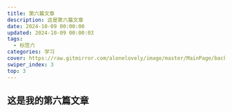 ```yaml
---
title: 第六篇文章
description: 这是第六篇文章
date: 2024-10-09 00:00:00
updated: 2024-10-09 00:00:03
tags:
  - 标签六
categories: 学习
cover: https://raw.gitmirror.com/alonelovely/image/master/MainPage/background_6.jpg
swiper_index: 3
top: 3
---
```


## 这是我的第六篇文章
